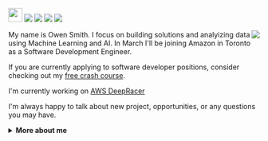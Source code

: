 <a href="https://github.com/owenps/owenps"><img src="https://komarev.com/ghpvc/?username=owenps&color=orange&style=flat-square&label=Views:" height=28/></a>
<a href="https://owensmith.page"><img src="https://img.shields.io/badge/WEBSITE-%23FF7139.svg?&style=for-the-badge&logo=googlechrome&logoColor=white"></a>
<a href="https://owensmith.page/assets/pdf/OwenSmith_Resume.pdf"><img src="https://img.shields.io/badge/Resume-%23E01F3D.svg?&style=for-the-badge&logoColor=white"/></a>
<a href="https://www.linkedin.com/in/owenpsmith/"><img src="https://img.shields.io/badge/linkedin-%230077B5.svg?&style=for-the-badge&logo=linkedin&logoColor=white"/></a>
<a href="mailto:owen.smith@mail.mcgill.ca"><img src="https://img.shields.io/badge/email-%238B89CC.svg?&style=for-the-badge&logo=protonmail&logoColor=white"/></a> 

<img align="right" src="https://media4.giphy.com/media/iKETB1MBCKFLG/giphy.gif?cid=ecf05e472y4reser0ui23zrfce1zo39gag923vwknr45ucmq&rid=giphy.gif&ct=g">

My name is Owen Smith. I focus on building solutions and analyizing data using Machine Learning and AI. In March I'll be joining Amazon in Toronto as a Software Development Engineer. 

If you are currently applying to software developer positions, consider checking out my [free crash course](https://github.com/owenps/owenps/blob/main/Technical_Interview_Crashcourse.pdf). 

I'm currently working on [AWS DeepRacer](https://aws.amazon.com/deepracer/)  

I'm always happy to talk about new project, opportunities, or any questions you may have. 

<details>
  <summary> <b> More about me </b> </summary>
  
  * Computer Science @ McGill University (Class of 2021) 
  
</details>
